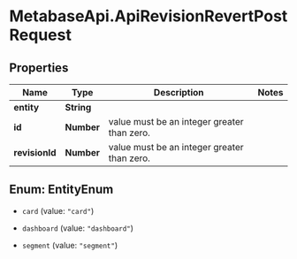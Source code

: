 # MetabaseApi.ApiRevisionRevertPostRequest

## Properties

Name | Type | Description | Notes
------------ | ------------- | ------------- | -------------
**entity** | **String** |  | 
**id** | **Number** | value must be an integer greater than zero. | 
**revisionId** | **Number** | value must be an integer greater than zero. | 



## Enum: EntityEnum


* `card` (value: `"card"`)

* `dashboard` (value: `"dashboard"`)

* `segment` (value: `"segment"`)




